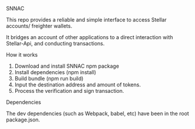 ﻿SNNAC 

This repo provides a reliable and simple interface to access Stellar accounts/ freighter wallets.

It bridges an account of other applications to a direct interaction with Stellar-Api, and conducting transactions.     

How it works

1. Download and install SNNAC npm package
2. Install dependencies (npm install) 
3. Build bundle (npm run build)
4. Input the destination address and amount of tokens.
5. Process the verification and sign transaction.


Dependencies

The dev dependencies (such as Webpack, babel, etc) have been in the root package.json.